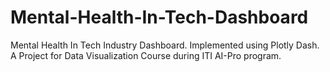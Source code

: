 # Mental-Health-In-Tech-Dashboard
Mental Health In Tech Industry Dashboard. Implemented using Plotly Dash. A Project for Data Visualization Course during ITI AI-Pro program.
